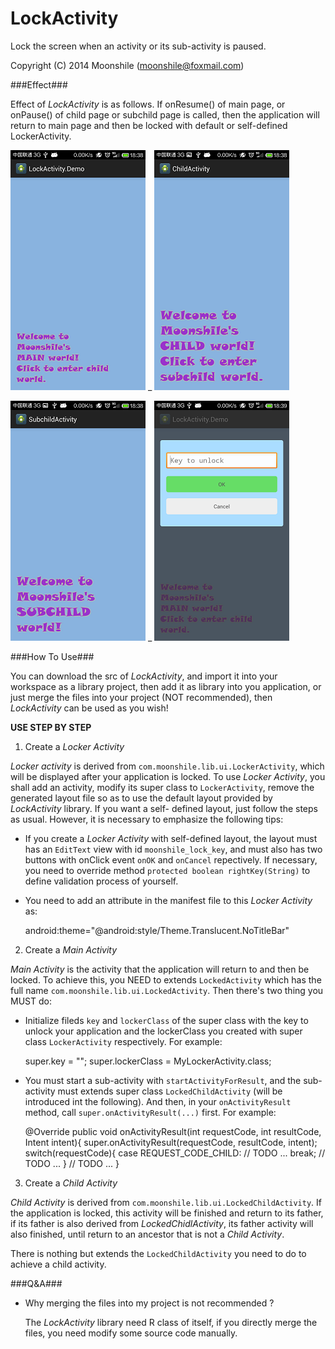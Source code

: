 LockActivity
============

Lock the screen when an activity or its sub-activity is paused.

Copyright (C) 2014  Moonshile (moonshile@foxmail.com)

###Effect###

Effect of *LockActivity* is as follows. If onResume() of main page, or onPause() of 
child page or subchild page is called, then the application will return to main page 
and then be locked with default or self-defined LockerActivity.

![Main Page](https://raw.githubusercontent.com/Moonshile/LockActivity/master/shortcuts/1.png) _ ![Main Page](https://raw.githubusercontent.com/Moonshile/LockActivity/master/shortcuts/2.png)

![Main Page](https://raw.githubusercontent.com/Moonshile/LockActivity/master/shortcuts/3.png) _ ![Main Page](https://raw.githubusercontent.com/Moonshile/LockActivity/master/shortcuts/4.png)

###How To Use###

You can download the src of *LockActivity*, and import it into your workspace as a 
library project, then add it as library into you application, or just merge the files 
into your project (NOT recommended), then *LockActivity* can be used as you wish!

**USE STEP BY STEP**

1. Create a *Locker Activity*

*Locker activity* is derived from `com.moonshile.lib.ui.LockerActivity`, which will be
displayed after your application is locked. To use *Locker Activity*, you shall add an 
activity, modify its super class to `LockerActivity`, remove the generated layout file 
so as to use the default layout provided by *LockActivity* library. If you want a self-
defined layout, just follow the steps as usual. However, it is necessary to emphasize 
the following tips:

* If you create a *Locker Activity* with self-defined layout, the layout must has an
  `EditText` view with id `moonshile_lock_key`, and must also has two buttons with 
  onClick event `onOK` and `onCancel` repectively. If necessary, you need to override
  method `protected boolean rightKey(String)` to define validation process of yourself.
  
* You need to add an attribute in the manifest file to this *Locker Activity* as:

	android:theme="@android:style/Theme.Translucent.NoTitleBar"

2. Create a *Main Activity*

*Main Activity* is the activity that the application will return to and then be locked. 
To achieve this, you NEED to extends `LockedActivity` which has the full name 
`com.moonshile.lib.ui.LockedActivity`. Then there's two thing you MUST do:

* Initialize fileds `key` and `lockerClass` of the super class with the key to unlock your 
  application and the lockerClass you created with super class `LockerActivity` respectively. 
  For example:

	super.key = "";
	super.lockerClass = MyLockerActivity.class;

* You must start a sub-activity with `startActivityForResult`, and the sub-activity 
  must extends super class `LockedChildActivity` (will be introduced int the following).
  And then, in your `onActivityResult` method, call `super.onActivityResult(...)` first.
  For example:

	@Override
	public void onActivityResult(int requestCode, int resultCode, Intent intent){
		super.onActivityResult(requestCode, resultCode, intent);
		switch(requestCode){
		case REQUEST_CODE_CHILD:
			// TODO ...
			break;
		// TODO ...
		}
		// TODO ...
	}

3. Create a *Child Activity*

*Child Activity* is derived from `com.moonshile.lib.ui.LockedChildActivity`. If the application
is locked, this activity will be finished and return to its father, if its father is also 
derived from *LockedChidlActivity*, its father activity will also finished, until return to an
ancestor that is not a *Child Activity*.

There is nothing but extends the `LockedChildActivity` you need to do to achieve a child 
activity.

###Q&A###

* Why merging the files into my project is not recommended ?

  The *LockActivity* library need R class of itself, if you directly merge the files, you need 
  modify some source code manually.


